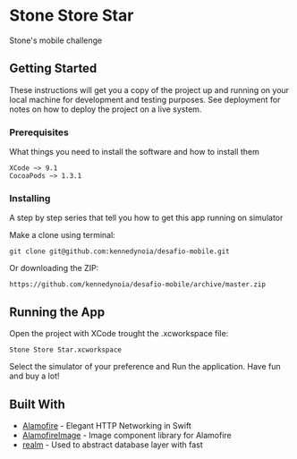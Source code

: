 # Stone Store Star

Stone's mobile challenge

## Getting Started

These instructions will get you a copy of the project up and running on your local machine for development and testing purposes. See deployment for notes on how to deploy the project on a live system.

### Prerequisites

What things you need to install the software and how to install them

```
XCode ~> 9.1
CocoaPods ~> 1.3.1
```

### Installing

A step by step series that tell you how to get this app running on simulator

Make a clone using terminal:

```
git clone git@github.com:kennedynoia/desafio-mobile.git
```

Or downloading the ZIP:

```
https://github.com/kennedynoia/desafio-mobile/archive/master.zip
```

## Running the App

Open the project with XCode trought the .xcworkspace file:

```
Stone Store Star.xcworkspace
```
Select the simulator of your preference and Run the application. Have fun and buy a lot!

## Built With

* [Alamofire](http://www.dropwizard.io/1.0.2/docs/) - Elegant HTTP Networking in Swift
* [AlamofireImage](https://github.com/Alamofire/AlamofireImage) - Image component library for Alamofire
* [realm](https://realm.io/docs/swift/latest/) - Used to abstract database layer with fast

